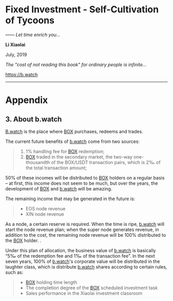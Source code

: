 # Fixed Investment - Self-Cultivation of Tycoons

*—— Let time enrich you...*

**Li Xiaolai**

July, 2019

*The "cost of not reading this book" for ordinary people is infinite...*

https://b.watch

---

# Appendix

## 3. About b.watch

[B.watch](https://b.watch) is the place where [BOX](https://b.watch) purchases, redeems and trades.

The current future benefits of [b.watch](https://b.watch) come from two sources:

> 1. 1% handling fee for [BOX](https://b.watch) redemption;
> 2. [BOX](https://b.watch) traded in the secondary market, the two-way one-thousandth of the BOX/USDT transaction pairs, which is 2‰ of the total transaction amount;

50% of these incomes will be distributed to [BOX](https://b.watch) holders on a regular basis – at first, this income does not seem to be much, but over the years, the development of [BOX](https://b.watch) and [b.watch](https://b.watch) will be amazing.

The remaining income that may be generated in the future is:

> - EOS node revenue
> - XIN node revenue

As a node, a certain reserve is required. When the time is ripe, [b.watch](https://b.watch) will start the node revenue plan; when the super node generates revenue, in addition to the cost, the remaining node revenue will be 100% distributed to the [BOX](https://b.watch) holder. .

Under this plan of allocation, the business value of [b.watch](https://b.watch) is basically “5‰ of the redemption fee and 1‰ of the transaction fee”. In the next seven years, 100% of [b.watch](https://b.watch)'s corporate value will be distributed in the laughter class, which is distribute [b.watch](https://b.watch) shares according to certain rules, such as:

> - [BOX](https://b.watch) holding time length
> - The completion degree of the [BOX](https://b.watch) scheduled investment task
> - Sales performance in the Xiaolai investment classroom
